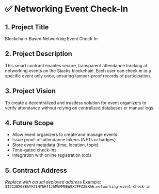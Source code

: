 # ✅ Networking Event Check-In

## 1. Project Title

Blockchain-Based Networking Event Check-In

## 2. Project Description

This smart contract enables secure, transparent attendance tracking at networking events on the Stacks blockchain. Each user can check in to a specific event only once, ensuring tamper-proof records of participation.

## 3. Project Vision

To create a decentralized and trustless solution for event organizers to verify attendance without relying on centralized databases or manual logs.

## 4. Future Scope

- Allow event organizers to create and manage events
- Issue proof-of-attendance tokens (NFTs or badges)
- Store event metadata (time, location, topic)
- Time-gated check-ins
- Integration with online registration tools

## 5. Contract Address

_Replace with actual deployed address_
Example: `ST2C20XGZBAYFZ1NYNHT1J6MGMM0EW9X7PFZZEXA6.networking-event-check-in`

